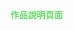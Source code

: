  <a href="https://delightful-sand-03dc2631e.5.azurestaticapps.net/](https://alfo0924.github.io/Error404Description/)"  style="text-decoration: none ; list-style-type: none  ; color:rgba(3,206,7,0.92); "  > 作品說明頁面 </a>
